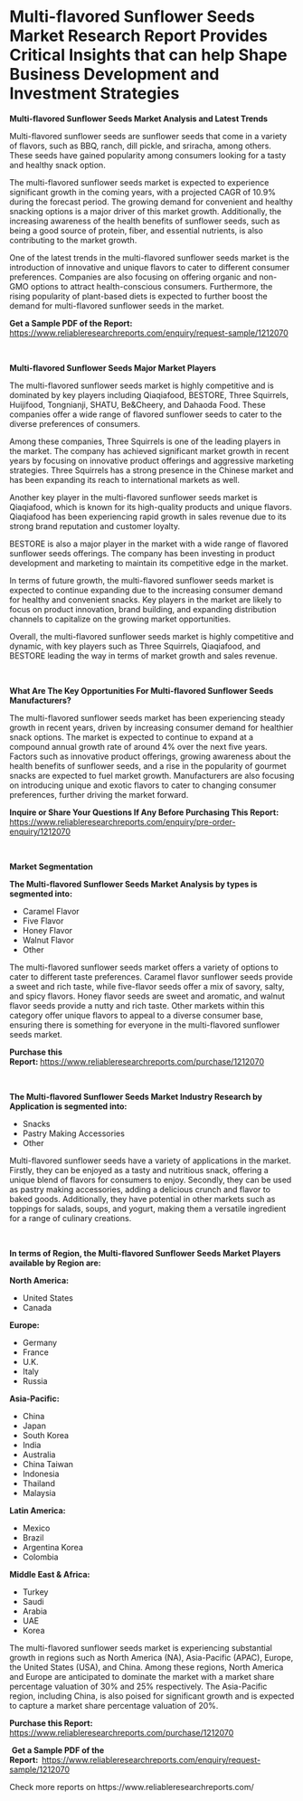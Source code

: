 <p><h1>Multi-flavored Sunflower Seeds Market Research Report Provides Critical Insights that can help Shape Business Development and Investment Strategies</h1></p><p><strong>Multi-flavored Sunflower Seeds Market Analysis and Latest Trends</strong></p>
<p><p>Multi-flavored sunflower seeds are sunflower seeds that come in a variety of flavors, such as BBQ, ranch, dill pickle, and sriracha, among others. These seeds have gained popularity among consumers looking for a tasty and healthy snack option.</p><p>The multi-flavored sunflower seeds market is expected to experience significant growth in the coming years, with a projected CAGR of 10.9% during the forecast period. The growing demand for convenient and healthy snacking options is a major driver of this market growth. Additionally, the increasing awareness of the health benefits of sunflower seeds, such as being a good source of protein, fiber, and essential nutrients, is also contributing to the market growth.</p><p>One of the latest trends in the multi-flavored sunflower seeds market is the introduction of innovative and unique flavors to cater to different consumer preferences. Companies are also focusing on offering organic and non-GMO options to attract health-conscious consumers. Furthermore, the rising popularity of plant-based diets is expected to further boost the demand for multi-flavored sunflower seeds in the market.</p></p>
<p><strong>Get a Sample PDF of the Report:&nbsp;</strong> <a href="https://www.reliableresearchreports.com/enquiry/request-sample/1212070">https://www.reliableresearchreports.com/enquiry/request-sample/1212070</a></p>
<p>&nbsp;</p>
<p><strong>Multi-flavored Sunflower Seeds Major Market Players</strong></p>
<p><p>The multi-flavored sunflower seeds market is highly competitive and is dominated by key players including Qiaqiafood, BESTORE, Three Squirrels, Huijifood, Tongnianji, SHATU, Be&Cheery, and Dahaoda Food. These companies offer a wide range of flavored sunflower seeds to cater to the diverse preferences of consumers.</p><p>Among these companies, Three Squirrels is one of the leading players in the market. The company has achieved significant market growth in recent years by focusing on innovative product offerings and aggressive marketing strategies. Three Squirrels has a strong presence in the Chinese market and has been expanding its reach to international markets as well.</p><p>Another key player in the multi-flavored sunflower seeds market is Qiaqiafood, which is known for its high-quality products and unique flavors. Qiaqiafood has been experiencing rapid growth in sales revenue due to its strong brand reputation and customer loyalty.</p><p>BESTORE is also a major player in the market with a wide range of flavored sunflower seeds offerings. The company has been investing in product development and marketing to maintain its competitive edge in the market.</p><p>In terms of future growth, the multi-flavored sunflower seeds market is expected to continue expanding due to the increasing consumer demand for healthy and convenient snacks. Key players in the market are likely to focus on product innovation, brand building, and expanding distribution channels to capitalize on the growing market opportunities.</p><p>Overall, the multi-flavored sunflower seeds market is highly competitive and dynamic, with key players such as Three Squirrels, Qiaqiafood, and BESTORE leading the way in terms of market growth and sales revenue.</p></p>
<p>&nbsp;</p>
<p><strong>What Are The Key Opportunities For Multi-flavored Sunflower Seeds Manufacturers?</strong></p>
<p><p>The multi-flavored sunflower seeds market has been experiencing steady growth in recent years, driven by increasing consumer demand for healthier snack options. The market is expected to continue to expand at a compound annual growth rate of around 4% over the next five years. Factors such as innovative product offerings, growing awareness about the health benefits of sunflower seeds, and a rise in the popularity of gourmet snacks are expected to fuel market growth. Manufacturers are also focusing on introducing unique and exotic flavors to cater to changing consumer preferences, further driving the market forward.</p></p>
<p><strong>Inquire or Share Your Questions If Any Before Purchasing This Report:</strong> <a href="https://www.reliableresearchreports.com/enquiry/pre-order-enquiry/1212070">https://www.reliableresearchreports.com/enquiry/pre-order-enquiry/1212070</a></p>
<p>&nbsp;</p>
<p><strong>Market Segmentation</strong></p>
<p><strong>The Multi-flavored Sunflower Seeds Market Analysis by types is segmented into:</strong></p>
<p><ul><li>Caramel Flavor</li><li>Five Flavor</li><li>Honey Flavor</li><li>Walnut Flavor</li><li>Other</li></ul></p>
<p><p>The multi-flavored sunflower seeds market offers a variety of options to cater to different taste preferences. Caramel flavor sunflower seeds provide a sweet and rich taste, while five-flavor seeds offer a mix of savory, salty, and spicy flavors. Honey flavor seeds are sweet and aromatic, and walnut flavor seeds provide a nutty and rich taste. Other markets within this category offer unique flavors to appeal to a diverse consumer base, ensuring there is something for everyone in the multi-flavored sunflower seeds market.</p></p>
<p><strong>Purchase this Report:&nbsp;</strong><a href="https://www.reliableresearchreports.com/purchase/1212070">https://www.reliableresearchreports.com/purchase/1212070</a></p>
<p>&nbsp;</p>
<p><strong>The Multi-flavored Sunflower Seeds Market Industry Research by Application is segmented into:</strong></p>
<p><ul><li>Snacks</li><li>Pastry Making Accessories</li><li>Other</li></ul></p>
<p><p>Multi-flavored sunflower seeds have a variety of applications in the market. Firstly, they can be enjoyed as a tasty and nutritious snack, offering a unique blend of flavors for consumers to enjoy. Secondly, they can be used as pastry making accessories, adding a delicious crunch and flavor to baked goods. Additionally, they have potential in other markets such as toppings for salads, soups, and yogurt, making them a versatile ingredient for a range of culinary creations.</p></p>
<p>&nbsp;</p>
<p><strong>In terms of Region, the Multi-flavored Sunflower Seeds Market Players available by Region are:</strong></p>
<p>
    <p> <strong> North America: </strong>
        <ul>
            <li>United States</li>
            <li>Canada</li>
        </ul>
        </p> 
    <p> <strong> Europe: </strong>
        <ul>
            <li>Germany</li>
            <li>France</li>
            <li>U.K.</li>
            <li>Italy</li>
            <li>Russia</li>
        </ul>
        </p> 
    <p> <strong> Asia-Pacific: </strong>
        <ul>
            <li>China</li>
            <li>Japan</li>
            <li>South Korea</li>
            <li>India</li>
            <li>Australia</li>
            <li>China Taiwan</li>
            <li>Indonesia</li>
            <li>Thailand</li>
            <li>Malaysia</li>
        </ul>
        </p> 
    <p> <strong> Latin America: </strong>
        <ul>
            <li>Mexico</li>
            <li>Brazil</li>
            <li>Argentina Korea</li>
            <li>Colombia</li>
        </ul>
        </p> 
    <p> <strong> Middle East & Africa: </strong>
        <ul>
            <li>Turkey</li>
            <li>Saudi</li>
            <li>Arabia</li>
            <li>UAE</li>
            <li>Korea</li>
        </ul>
    </p>
    </p>
<p><p>The multi-flavored sunflower seeds market is experiencing substantial growth in regions such as North America (NA), Asia-Pacific (APAC), Europe, the United States (USA), and China. Among these regions, North America and Europe are anticipated to dominate the market with a market share percentage valuation of 30% and 25% respectively. The Asia-Pacific region, including China, is also poised for significant growth and is expected to capture a market share percentage valuation of 20%.</p></p>
<p><strong>Purchase this Report: </strong><a href="https://www.reliableresearchreports.com/purchase/1212070">https://www.reliableresearchreports.com/purchase/1212070</a></p>
<p>&nbsp;<strong>Get a Sample PDF of the Report:&nbsp;&nbsp;</strong><a href="https://www.reliableresearchreports.com/enquiry/request-sample/1212070">https://www.reliableresearchreports.com/enquiry/request-sample/1212070</a></p>
<p><strong></strong></p>
<p>Check more reports on https://www.reliableresearchreports.com/</p>